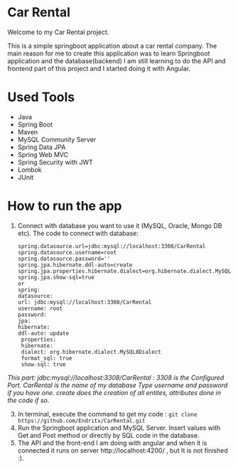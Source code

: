 # Car Rental

Welcome to my Car Rental project.

This is a simple springboot application about a car rental company.
The main reason for me to create this application was to learn Springboot application and the database(backend) I am still learning to do the API and frontend part of this project and I started doing it with Angular.
 

# Used Tools

- Java 
- Spring Boot
- Maven 
- MySQL Community Server 
- Spring Data JPA
- Spring Web MVC
- Spring Security with JWT
- Lombok
- JUnit 

# How to run the app

1. Connect with database you want to use it (MySQL, Oracle, Mongo DB etc).
 The code to connect with database:

   ```` 
   spring.datasource.url=jdbc:mysql://localhost:3308/CarRental 
   spring.datasource.username=root 
   spring.datasource.password='' 
   spring.jpa.hibernate.ddl-auto=create 
   spring.jpa.properties.hibernate.dialect=org.hibernate.dialect.MySQL8Dialect 
   spring.jpa.show-sql=true
   or
   spring:
   datasource: 
   url: jdbc:mysql://localhost:3308/CarRental
   username: root
   password:
   jpa:
   hibernate:
   ddl-auto: update
    properties:
    hibernate:
    dialect: org.hibernate.dialect.MySQL8Dialect
    format_sql: true
    show-sql: true

_This part: jdbc:mysql://localhost:3308/CarRental : 3308 is the Configured Port. CarRental is the name of my database
Type username and password if you have one.
create does the creation of all entites, attributes done in the code if so._


3. In terminal, execute the command to get my code : `git clone https://github.com/Endritx/CarRental.git`
4. Run the Springboot application and MySQL Server. Insert values with Get and Post method or directly by SQL code in the database.
5. The API and the front-end I am doing with angular and when it is connected it runs on server http://localhost:4200/ , but It is not finished :).
